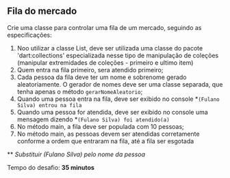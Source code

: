## Fila do mercado

Crie uma classe para controlar uma fila de um mercado, seguindo as especificações:

1. Noo utilizar a classe List, deve ser utilizada uma classe do pacote 'dart:collections' especializada nesse tipo de
   manipulação de coleções (manipular extremidades de coleções - primeiro e ultimo item)
2. Quem entra na fila primeiro, sera atendido primeiro;
3. Cada pessoa da fila deve ter um nome e sobrenome gerado aleatoriamente. O gerador de nomes deve ser uma classe
   separada, que tenha apenas o método `gerarNomeAleatorio`;
4. Quando uma pessoa entra na fila, deve ser exibido no console *`(Fulano Silva) entrou na fila`
5. Quando uma pessoa for atendida, deve ser exibido no console uma mensagem dizendo *`(Fulano Silva) foi atendido(a)`
6. No método main, a fila deve ser populada com 10 pessoas;
7. No método main, as pessoas devem ser atendidas corretamente conforme a ordem que entraram na fila, até a fila
   ser esgotada

** _Substituir (Fulano Silva) pelo nome da pessoa_

Tempo do desafio: __35 minutos__  